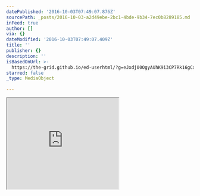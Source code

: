 ```yaml
---
datePublished: '2016-10-03T07:49:07.876Z'
sourcePath: _posts/2016-10-03-a2d49ebe-2bc1-4bde-9b34-7ec0b8289185.md
inFeed: true
author: []
via: {}
dateModified: '2016-10-03T07:49:07.409Z'
title: ''
publisher: {}
description: ''
isBasedOnUrl: >-
  https://the-grid.github.io/ed-userhtml/?g=eJxdj00OgyAUhK9i3CP7Rk16gCa9wgBPIUUg8Crx9qWJdtH1zDc_o3F7pz1KmfpFiYSV-s6AIWymZeotcyo3KWutwwJNKsbXoOMm1XEPAQ9kR08bOa4ZyR7yhBmqBbLbyLtwJZYN3gtLMJRbG3y5FBgkFjoGRrNnUZ1h2_j8_q1xhpph_yeLjVV8hyXn6STmUbZX8weJh03h
starred: false
_type: MediaObject

---
```

<div id="fb-root"></div>
    <script>(function(d, s, id) {
      var js, fjs = d.getElementsByTagName(s)[0];
      if (d.getElementById(id)) return;
      js = d.createElement(s); js.id = id;
      js.src = "//connect.facebook.net/en_US/sdk.js#xfbml=1&version=v2.7";
      fjs.parentNode.insertBefore(js, fjs);
    }(document, 'script', 'facebook-jssdk'));</script>

<iframe src="https://the-grid.github.io/ed-userhtml/?g=eJxdj00OgyAUhK9i3CP7Rk16gCa9wgBPIUUg8Crx9qWJdtH1zDc_o3F7pz1KmfpFiYSV-s6AIWymZeotcyo3KWutwwJNKsbXoOMm1XEPAQ9kR08bOa4ZyR7yhBmqBbLbyLtwJZYN3gtLMJRbG3y5FBgkFjoGRrNnUZ1h2_j8_q1xhpph_yeLjVV8hyXn6STmUbZX8weJh03h" height="244" style=""></iframe>
